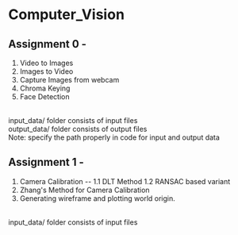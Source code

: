 # Computer_Vision

## Assignment 0 -
1. Video to Images
2. Images to Video
3. Capture Images from webcam
4. Chroma Keying
5. Face Detection 
<br/>
input_data/ folder consists of input files
<br/>
output_data/ folder consists of output files
<br/>
Note: specify the path properly in code for input and output data

## Assignment 1 -
1. Camera Calibration 
  -- 1.1 DLT Method
  1.2 RANSAC based variant
2. Zhang's Method for Camera Calibration
3. Generating wireframe and plotting world origin.
<br/>
input_data/ folder consists of input files
